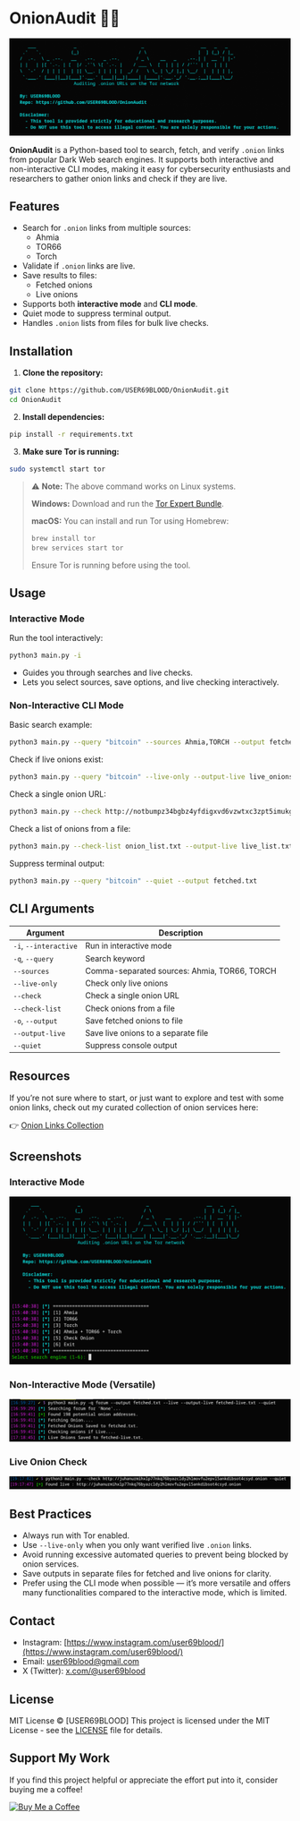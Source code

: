 # OnionAudit 🕵️‍♂️

![Banner](assets/banner.png)  

**OnionAudit** is a Python-based tool to search, fetch, and verify `.onion` links from popular Dark Web search engines. It supports both interactive and non-interactive CLI modes, making it easy for cybersecurity enthusiasts and researchers to gather onion links and check if they are live.



## Features

- Search for `.onion` links from multiple sources:
  - Ahmia
  - TOR66
  - Torch
- Validate if `.onion` links are live.
- Save results to files:
  - Fetched onions
  - Live onions
- Supports both **interactive mode** and **CLI mode**.
- Quiet mode to suppress terminal output.
- Handles `.onion` lists from files for bulk live checks.



## Installation

1. **Clone the repository:**
```bash
git clone https://github.com/USER69BLOOD/OnionAudit.git
cd OnionAudit
```

2. **Install dependencies:**
```bash
pip install -r requirements.txt
```

3. **Make sure Tor is running:**
```bash
sudo systemctl start tor
```
> ⚠️ **Note:** The above command works on Linux systems.
>
> **Windows:** Download and run the [Tor Expert Bundle](https://www.torproject.org/download/tor/).
>
> **macOS:** You can install and run Tor using Homebrew:
>
> ```bash
> brew install tor
> brew services start tor
> ```
>
> Ensure Tor is running before using the tool.



## Usage

### Interactive Mode
Run the tool interactively:
```bash
python3 main.py -i
```
- Guides you through searches and live checks.
- Lets you select sources, save options, and live checking interactively.

### Non-Interactive CLI Mode
Basic search example:
```bash
python3 main.py --query "bitcoin" --sources Ahmia,TORCH --output fetched.txt
```

Check if live onions exist:
```bash
python3 main.py --query "bitcoin" --live-only --output-live live_onions.txt
```

Check a single onion URL:
```bash
python3 main.py --check http://notbumpz34bgbz4yfdigxvd6vzwtxc3zpt5imukgl6bvip2nikdmdaad.onion
```

Check a list of onions from a file:
```bash
python3 main.py --check-list onion_list.txt --output-live live_list.txt
```

Suppress terminal output:
```bash
python3 main.py --query "bitcoin" --quiet --output fetched.txt
```


## CLI Arguments

| Argument | Description |
|----------|-------------|
| `-i`, `--interactive` | Run in interactive mode |
| `-q`, `--query` | Search keyword |
| `--sources` | Comma-separated sources: Ahmia, TOR66, TORCH |
| `--live-only` | Check only live onions |
| `--check` | Check a single onion URL |
| `--check-list` | Check onions from a file |
| `-o`, `--output` | Save fetched onions to file |
| `--output-live` | Save live onions to a separate file |
| `--quiet` | Suppress console output |

## Resources

If you’re not sure where to start, or just want to explore and test with some onion links, check out my curated collection of onion services here:  

👉 [Onion Links Collection](https://user69blood.github.io/tor-links/)  


## Screenshots

### Interactive Mode
![Interactive Mode](assets/interactive_mode.png)  

### Non-Interactive Mode (Versatile)
![CLI Search](assets/cli.png)  

### Live Onion Check
![Live Check](assets/live_check.png)  




## Best Practices

- Always run with Tor enabled.  
- Use `--live-only` when you only want verified live `.onion` links.  
- Avoid running excessive automated queries to prevent being blocked by onion services.  
- Save outputs in separate files for fetched and live onions for clarity.  
- Prefer using the CLI mode when possible — it’s more versatile and offers many functionalities compared to the interactive mode, which is limited.  



## Contact

*   Instagram: [https://www.instagram.com/user69blood/](https://www.instagram.com/user69blood/)
*   Email: user69blood@gmail.com
*   X (Twitter): [x.com/@user69blood](x.com/@user69blood)


## License

MIT License © [USER69BLOOD]
This project is licensed under the MIT License - see the [LICENSE](LICENSE) file for details.


## Support My Work

If you find this project helpful or appreciate the effort put into it, consider buying me a coffee!

<a href="buymeacoffee.com/user69x69" target="_blank"><img src="https://cdn.buymeacoffee.com/buttons/v2/default-yellow.png" alt="Buy Me a Coffee" width="200"></a>



